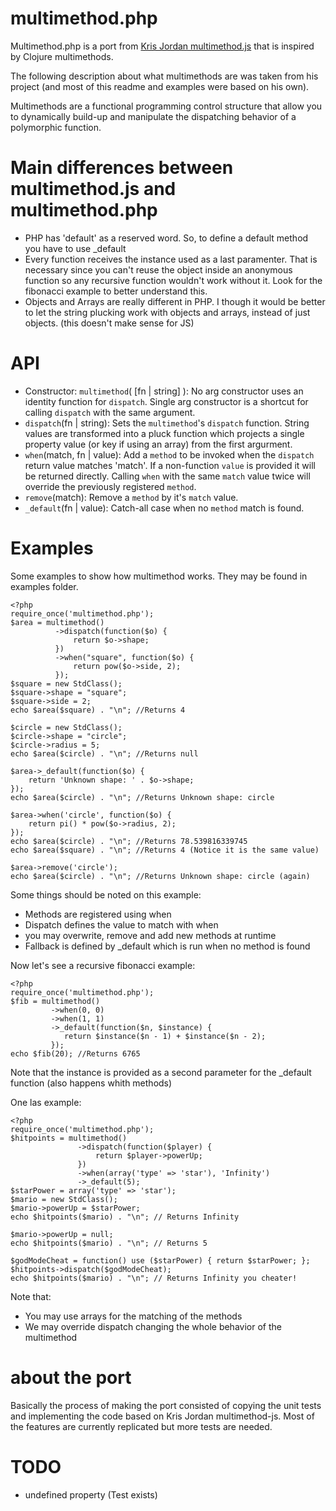 # multimethod.php

Multimethod.php is a port from [Kris Jordan multimethod.js](https://github.com/KrisJordan/multimethod-js) that is inspired by Clojure multimethods.

The following description about what multimethods are was taken from his project (and most of this readme and examples were based on his own).

Multimethods are a functional programming control structure that allow you
to dynamically build-up and manipulate the dispatching behavior of a 
polymorphic function.

# Main differences between multimethod.js and multimethod.php

- PHP has 'default' as a reserved word. So, to define a default method you have to use _default
- Every function receives the instance used as a last paramenter. That is necessary since you can't reuse the object inside an anonymous function so any recursive function wouldn't work without it. Look for the fibonacci example to better understand this.
- Objects and Arrays are really different in PHP. I though it would be better to let the string plucking work with objects and arrays, instead of just objects. (this doesn't make sense for JS)

# API

- Constructor: `multimethod`( [fn | string] ):  No arg constructor uses an
  identity function for `dispatch`. Single arg constructor is a shortcut for
  calling `dispatch` with the same argument.
- `dispatch`(fn | string): Sets the `multimethod`'s `dispatch` function. String
  values are transformed into a pluck function which projects a single
  property value (or key if using an array) from the first argurment.
- `when`(match, fn | value): Add a `method` to be invoked when the `dispatch`
  return value matches 'match'. If a non-function `value` is provided it will
  be returned directly. Calling `when` with the same `match` value twice will 
  override the previously registered `method`.
- `remove`(match): Remove a `method` by it's `match` value.
- `_default`(fn | value): Catch-all case when no `method` match is found.

# Examples

Some examples to show how multimethod works. They may be found in examples folder.

    <?php
    require_once('multimethod.php');
    $area = multimethod()
              ->dispatch(function($o) {
                  return $o->shape;
              })
              ->when("square", function($o) {
                  return pow($o->side, 2);
              });
    $square = new StdClass();
    $square->shape = "square";
    $square->side = 2;
    echo $area($square) . "\n"; //Returns 4

    $circle = new StdClass();
    $circle->shape = "circle";
    $circle->radius = 5;
    echo $area($circle) . "\n"; //Returns null

    $area->_default(function($o) {
        return 'Unknown shape: ' . $o->shape;
    });
    echo $area($circle) . "\n"; //Returns Unknown shape: circle

    $area->when('circle', function($o) {
        return pi() * pow($o->radius, 2);
    });
    echo $area($circle) . "\n"; //Returns 78.539816339745
    echo $area($square) . "\n"; //Returns 4 (Notice it is the same value)

    $area->remove('circle');
    echo $area($circle) . "\n"; //Returns Unknown shape: circle (again)

Some things should be noted on this example:

- Methods are registered using when
- Dispatch defines the value to match with when
- you may overwrite, remove and add new methods at runtime
- Fallback is defined by _default which is run when no method is found

Now let's see a recursive fibonacci example:

    <?php
    require_once('multimethod.php');
    $fib = multimethod()
             ->when(0, 0)
             ->when(1, 1)
             ->_default(function($n, $instance) {
                return $instance($n - 1) + $instance($n - 2);
             });
    echo $fib(20); //Returns 6765

Note that the instance is provided as a second parameter for the _default function (also happens whith methods)

One las example:

    <?php
    require_once('multimethod.php');
    $hitpoints = multimethod()
                   ->dispatch(function($player) {
                       return $player->powerUp;
                   })
                   ->when(array('type' => 'star'), 'Infinity')
                   ->_default(5);
    $starPower = array('type' => 'star');
    $mario = new StdClass();
    $mario->powerUp = $starPower;
    echo $hitpoints($mario) . "\n"; // Returns Infinity

    $mario->powerUp = null;
    echo $hitpoints($mario) . "\n"; // Returns 5

    $godModeCheat = function() use ($starPower) { return $starPower; };
    $hitpoints->dispatch($godModeCheat);
    echo $hitpoints($mario) . "\n"; // Returns Infinity you cheater!

Note that:

- You may use arrays for the matching of the methods
- We may override dispatch changing the whole behavior of the multimethod

# about the port

Basically the process of making the port consisted of copying the unit tests and implementing the code based on Kris Jordan multimethod-js.
Most of the features are currently replicated but more tests are needed.

# TODO

- undefined property (Test exists)
